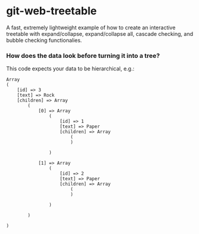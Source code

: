 git-web-treetable
=================

A fast, extremely lightweight example of how to create an interactive treetable with expand/collapse, expand/collapse all, cascade checking, and bubble checking functionalies.

### How does the data look before turning it into a tree?

This code expects your data to be hierarchical, e.g.:

```
Array
(
    [id] => 3
    [text] => Rock
    [children] => Array
        (
            [0] => Array
                (
                    [id] => 1
                    [text] => Paper
                    [children] => Array
                        (
                        )

                )

            [1] => Array
                (
                    [id] => 2
                    [text] => Paper
                    [children] => Array
                        (
                        )

                )

        )

)
```